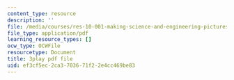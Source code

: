 ```yaml
---
content_type: resource
description: ''
file: /media/courses/res-10-001-making-science-and-engineering-pictures-a-practical-guide-to-presenting-your-work-spring-2016/ef3cf5ec2ca3703671f22e4cc469be83_zYcRXHYKYTI.pdf
file_type: application/pdf
learning_resource_types: []
ocw_type: OCWFile
resourcetype: Document
title: 3play pdf file
uid: ef3cf5ec-2ca3-7036-71f2-2e4cc469be83
---
```

